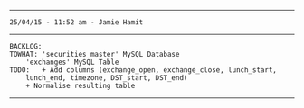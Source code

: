 -------------------------------------------------------------------------------
	25/04/15 - 11:52 am - Jamie Hamit
-------------------------------------------------------------------------------
	BACKLOG:
	TOWHAT: 'securities_master' MySQL Database
		'exchanges' MySQL Table
	TODO:	+ Add columns (exchange_open, exchange_close, lunch_start, 
		lunch_end, timezone, DST_start, DST_end)
		+ Normalise resulting table
	 	
-------------------------------------------------------------------------------

